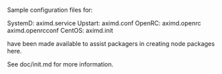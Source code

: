 Sample configuration files for:

SystemD: aximd.service
Upstart: aximd.conf
OpenRC:  aximd.openrc
         aximd.openrcconf
CentOS:  aximd.init

have been made available to assist packagers in creating node packages here.

See doc/init.md for more information.
